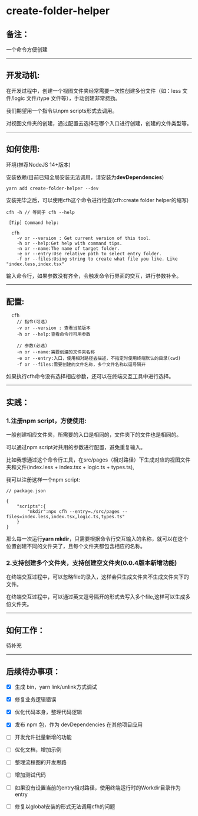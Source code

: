 # create-folder-helper

## 备注：

一个命令方便创建

------



## 开发动机:

在开发过程中，创建一个视图文件夹经常需要一次性创建多份文件（如：less 文件/logic 文件/type 文件等），手动创建非常费劲。

我们期望用一个指令以npm scripts形式去调用。

对视图文件夹的创建，通过配置去选择在哪个入口进行创建，创建的文件类型等。

------



## 如何使用:

环境(推荐NodeJS 14+版本)

安装依赖(目前已知全局安装无法调用，请安装为**devDependencies**)

```
yarn add create-folder-helper --dev
```

安装完毕之后，可以使用cfh这个命令进行检查(cfh:create folder helper的缩写)

```
cfh -h // 等同于 cfh --help

 [Tip] Command help:

  cfh
    -v or --version : Get current version of this tool.
    -h or --help:Get help with command tips.
    -n or --name:The name of target folder.
    -e or --entry:Use relative path to select entry folder.
    -f or --files:Using string to create what file you like. Like "index.less,index.tsx"
```



输入命令行，如果参数没有齐全，会触发命令行界面的交互，进行参数补全。



------

## 配置:

```
  cfh
  	// 指令(可选)
    -v or --version : 查看当前版本
    -h or --help:查看命令行可用参数
    
    // 参数(必选)
    -n or --name:需要创建的文件夹名称
    -e or --entry:入口，使用相对路径去描述，不指定时使用终端默认的目录(cwd)
    -f or --files:需要创建的文件名称，多个文件名称以逗号隔开
```

如果执行cfh命令没有选择相应参数，还可以在终端交互工具中进行选择。

------



## 实践：



### 1.注册npm script，方便使用:

一般创建相应文件夹，所需要的入口是相同的，文件夹下的文件也是相同的。

可以通过npm script对共用的参数进行配置，避免重复输入。

比如我想通过这个命令行工具，在src/pages（相对路径）下生成对应的视图文件夹和文件(index.less + index.tsx + logic.ts + types.ts),

我可以注册这样一个npm script:

```
// package.json 

{
	"scripts":{
		"mkdir":npx cfh --entry=./src/pages --files=index.less,index.tsx,logic.ts,types.ts"
	}
}
```

那么每一次运行**yarn mkdir**，只需要根据命令行交互输入的名称，就可以在这个位置创建不同的文件夹了，且每个文件夹都包含相应的名称。





### 2.支持创建多个文件夹，支持创建空文件夹(0.0.4版本新增功能)

在终端交互过程中，可以忽略file的录入，这样会只生成文件夹不生成文件夹下的文件。

在终端交互过程中，可以通过英文逗号隔开的形式去写入多个file,这样可以生成多份文件夹。

------



## 如何工作：

待补充

---



## 后续待办事项：

- [x] 生成 bin，yarn link/unlink方式调试

- [x] 修复业务逻辑错误

- [x] 优化代码本身，整理代码逻辑

- [x] 发布 npm 包，作为 devDependencies 在其他项目应用

- [ ] 开发允许批量新增的功能 

- [ ] 优化文档，增加示例

- [ ] 整理流程图的开发思路

- [ ] 增加测试代码

- [ ] 如果没有设置当前的entry相对路径，使用终端运行时的Workdir目录作为entry

- [ ] 修复以global安装的形式无法调用cfh的问题

  

  

